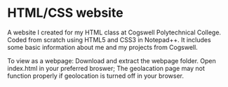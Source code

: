# HTML/CSS website

A website I created for my HTML class at Cogswell Polytechnical College. Coded from scratch using HTML5 and CSS3 in Notepad++.
It includes some basic information about me and my projects from Cogswell. 


To view as a webpage: Download and extract the webpage folder. Open index.html in your preferred broswer; The geolacation page may not function properly if geolocation is turned off in your browser. 
